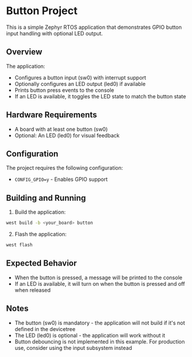 # Button Project

This is a simple Zephyr RTOS application that demonstrates GPIO button input handling with optional LED output.

## Overview

The application:
- Configures a button input (sw0) with interrupt support
- Optionally configures an LED output (led0) if available
- Prints button press events to the console
- If an LED is available, it toggles the LED state to match the button state

## Hardware Requirements

- A board with at least one button (sw0)
- Optional: An LED (led0) for visual feedback

## Configuration

The project requires the following configuration:
- `CONFIG_GPIO=y` - Enables GPIO support

## Building and Running

1. Build the application:
```bash
west build -b <your_board> button
```

2. Flash the application:
```bash
west flash
```

## Expected Behavior

- When the button is pressed, a message will be printed to the console
- If an LED is available, it will turn on when the button is pressed and off when released

## Notes

- The button (sw0) is mandatory - the application will not build if it's not defined in the devicetree
- The LED (led0) is optional - the application will work without it
- Button debouncing is not implemented in this example. For production use, consider using the input subsystem instead 